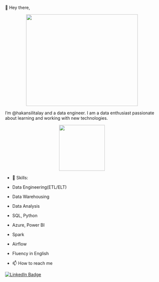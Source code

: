 


👋 Hey there, 

<div align="center">
  <img src="https://media.giphy.com/media/dWesBcTLavkZuG35MI/giphy.gif" width="366" height="300"/>
</div>

I’m @hakansilitalay and a data engineer. I am a data enthusiast passionate about learning and working with new technologies.

<div id="header" align="center">
  <img src="https://media.giphy.com/media/JWuBH9rCO2uZuHBFpm/giphy.gif" width="150"/>
</div>

- 👀 Skills: 
- Data Engineering(ETL/ELT)
- Data Warehousing
- Data Analysis
- SQL, Python
- Azure, Power BI
- Spark
- Airflow
- Fluency in English


- 📫 How to reach me 
<div id="badges">
  <a href="https://www.linkedin.com/in/hakan-silitalay-ph-d-a341791a7/">
    <img src="https://img.shields.io/badge/LinkedIn-blue?style=for-the-badge&logo=linkedin&logoColor=white" alt="LinkedIn Badge"/>
  </a>

<!---
hakansilitalay/hakansilitalay is a ✨ special ✨ repository because its `README.md` (this file) appears on your GitHub profile.
You can click the Preview link to take a look at your changes.
--->
